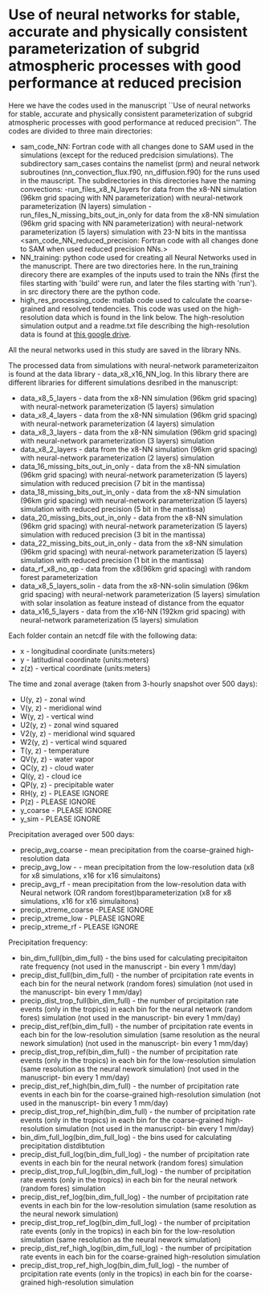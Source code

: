 # Use of neural networks for stable, accurate and physically consistent parameterization of subgrid atmospheric processes with good performance at reduced precision

Here we have the codes used in the manuscript ``Use of neural networks for stable, accurate and physically consistent parameterization of subgrid atmospheric processes with good performance at reduced precision''. The codes are divided to three main directories:
- sam_code_NN: Fortran code with all changes done to SAM used in the simulations (except for the reduced predcision simulations). The subdirectory sam_cases contains the namelist (prm) and neural network subroutines (nn_convection_flux.f90, nn_diffusion.f90) for the runs used in the mauscript. The subdirectories in this directories have the naming  convections:
  -run_files_x8_N_layers for data from the x8-NN simulation (96km grid spacing with NN parameterization) with neural-network parameterization (N layers) simulation
  -run_files_N_missing_bits_out_in_only for data from the x8-NN simulation (96km grid spacing with NN parameterization) with neural-network parameterization (5 layers) simulation with 23-N bits in the mantissa
<sam_code_NN_reduced_precision: Fortran code with all changes done to SAM when used reduced precision NNs.>
- NN_training: python code used for creating all Neural Networks used in the manuscript. There are two directories here. In the run_training direcory there are examples of the inputs used to train the NNs (first the files starting with 'build' were run, and later the files starting with 'run'). in src directory there are the python code. 
- high_res_processing_code: matlab code used to calculate the coarse-grained and resolved tendencies. This code was used on the high-resolution data which is found in the link below. 
The high-resolution simulation output and a readme.txt file describing the high-resolution data is found at [this google drive](https://drive.google.com/drive/folders/1TRPDL6JkcLjgTHJL9Ib_Z4XuPyvNVIyY).

All the neural networks used in this study are saved in the library NNs.

The processed data from simulations with neural-network parameterizaiton is found at the data library - data_x8_x16_NN_log.
In this library there are different libraries for different simulations desribed in the manuscript:
- data_x8_5_layers - data from the x8-NN simulation (96km grid spacing) with neural-network parameterization (5 layers) simulation 
- data_x8_4_layers - data from the x8-NN simulation (96km grid spacing) with neural-network parameterization (4 layers) simulation
- data_x8_3_layers - data from the x8-NN simulation (96km grid spacing) with neural-network parameterization (3 layers) simulation
- data_x8_2_layers - data from the x8-NN simulation (96km grid spacing) with neural-network parameterization (2 layers) simulation
- data_16_missing_bits_out_in_only - data from the x8-NN simulation (96km grid spacing) with neural-network parameterization (5 layers) simulation  with reduced precision (7 bit in the mantissa)
- data_18_missing_bits_out_in_only - data from the x8-NN simulation (96km grid spacing) with neural-network parameterization (5 layers) simulation  with reduced precision (5 bit in the mantissa)
- data_20_missing_bits_out_in_only - data from the x8-NN simulation (96km grid spacing) with neural-network parameterization (5 layers) simulation  with reduced precision (3 bit in the mantissa)
- data_22_missing_bits_out_in_only - data from the x8-NN simulation (96km grid spacing) with neural-network parameterization (5 layers) simulation  with reduced precision (1 bit in the mantissa)
- data_rf_x8_no_qp - data from the x8(96km grid spacing) with random forest parameterization
- data_x8_5_layers_solin - data from the x8-NN-solin simulation (96km grid spacing) with neural-network parameterization (5 layers) simulation with solar insolation as feature instead of distance from the equator
- data_x16_5_layers - data from the x16-NN (192km grid spacing) with neural-network parameterization (5 layers) simulation 

Each folder contain an netcdf file with the following data:
- x -  longitudinal coordinate (units:meters)
- y - latitudinal coordinate (units:meters)
- z(z) - vertical coordinate (units:meters)

The time and zonal average (taken from 3-hourly snapshot over 500 days):
- U(y, z) - zonal wind
-  V(y, z) - meridional wind
- W(y, z) - vertical wind
- U2(y, z) - zonal wind squared
- V2(y, z) - meridional wind squared
- W2(y, z) - vertical wind squared
- T(y, z) - temperature 
- QV(y, z) - water vapor
- QC(y, z) - cloud water
- QI(y, z) - cloud ice
- QP(y, z) - precipitable water
- RH(y, z) - PLEASE IGNORE
- P(z) - PLEASE IGNORE
- y_coarse - PLEASE IGNORE
- y_sim - PLEASE IGNORE

Precipitation averaged over 500 days:
- precip_avg_coarse - mean precipitation from the coarse-grained high-resolution data
- precip_avg_low - - mean precipitation from the low-resolution data (x8 for x8 simulations, x16 for x16 simulaitons)
- precip_avg_rf - mean precipitation from the low-resolution data with Neural network (OR random forest)bparameterization (x8 for x8 simulations, x16 for x16 simulaitons)
- precip_xtreme_coarse -PLEASE IGNORE
- precip_xtreme_low - PLEASE IGNORE
- precip_xtreme_rf - PLEASE IGNORE

Precipitation frequency: 

- bin_dim_full(bin_dim_full) - the bins used for calculating precipitaiton rate frequency (not used in the manuscript - bin every 1 mm/day)
- precip_dist_full(bin_dim_full) - the number of prcipitation rate events in each bin for the neural network (random fores) simulation (not used in the manuscript- bin every 1 mm/day)
- precip_dist_trop_full(bin_dim_full)  - the number of prcipitation rate events (only in the tropics) in each bin for the neural network (random fores) simulation (not used in the manuscript- bin every 1 mm/day)
- precip_dist_ref(bin_dim_full) - the number of prcipitation rate events in each bin for the low-resolution simulation (same resolution as the neural nework simulation) (not used in the manuscript- bin every 1 mm/day)
- precip_dist_trop_ref(bin_dim_full) - the number of prcipitation rate events (only in the tropics) in each bin for the low-resolution simulation (same resolution as the neural nework simulation) (not used in the manuscript- bin every 1 mm/day)
- precip_dist_ref_high(bin_dim_full) - the number of prcipitation rate events in each bin for the coarse-grained high-resolution simulation (not used in the manuscript- bin every 1 mm/day)
- precip_dist_trop_ref_high(bin_dim_full) - the number of prcipitation rate events (only in the tropics) in each bin for the coarse-grained high-resolution simulation (not used in the manuscript- bin every 1 mm/day)
- bin_dim_full_log(bin_dim_full_log) - the bins used for calculating precipitation distdibtution
- precip_dist_full_log(bin_dim_full_log) - the number of prcipitation rate events in each bin for the neural network (random fores) simulation
- precip_dist_trop_full_log(bin_dim_full_log) - the number of prcipitation rate events (only in the tropics) in each bin for the neural network (random fores) simulation
- precip_dist_ref_log(bin_dim_full_log) - the number of prcipitation rate events in each bin for the low-resolution simulation (same resolution as the neural nework simulation)
- precip_dist_trop_ref_log(bin_dim_full_log) - the number of prcipitation rate events (only in the tropics) in each bin for the low-resolution simulation (same resolution as the neural nework simulation)
- precip_dist_ref_high_log(bin_dim_full_log) - the number of prcipitation rate events in each bin for the coarse-grained high-resolution simulation
- precip_dist_trop_ref_high_log(bin_dim_full_log) - the number of prcipitation rate events (only in the tropics) in each bin for the coarse-grained high-resolution simulation



